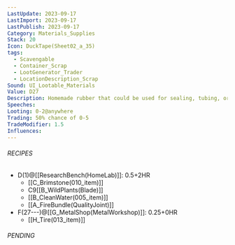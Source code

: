 ```yaml
---
LastUpdate: 2023-09-17
LastImport: 2023-09-17
LastPublish: 2023-09-17
Category: Materials_Supplies
Stack: 20
Icon: DuckTape(Sheet02_a_35)
tags:
  - Scavengable
  - Container_Scrap
  - LootGenerator_Trader
  - LocationDescription_Scrap
Sound: UI_Lootable_Materials
Value: D27
Description: Homemade rubber that could be used for sealing, tubing, or gaskets.
Speeches: 
Looting: 0-2@anywhere
Trading: 50% chance of 0-5
TradeModifier: 1.5
Influences:
---
```


###### RECIPES
- D(1)@[[ResearchBench(HomeLab)]]: 0.5+2HR
	- [[C_Brimstone(010_item)]]
	- C9[[B_WildPlants(Blade)]]
	- [[B_CleanWater(005_item)]]
	- [[A_FireBundle(QualityJoint)]]
- F(27---)@[[G_MetalShop(MetalWorkshop)]]: 0.25+0HR
	- [[H_Tire(013_item)]]

###### PENDING
